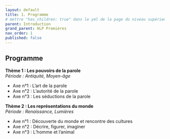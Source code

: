 ```yaml
---
layout: default
title: 1. Programme
# mettre "has_children: true" dans le yml de la page du niveau supérieur
parent: Introduction
grand_parent: HLP Premières
nav_order: 1
published: false
---
```

## Programme

**Thème 1 : Les pouvoirs de la parole**  
*Période : Antiquité, Moyen-âge*  
- Axe n°1 : L’art de la parole
- Axe n°2 : L’autorité de la parole
- Axe n°3 : Les séductions de la parole

**Thème 2 : Les représentations du monde**  
*Période : Renaissance, Lumières*  
- Axe n°1 : Découverte du monde et rencontre des cultures
- Axe n°2 : Décrire, figurer, imaginer
- Axe n°3 : L’homme et l’animal
